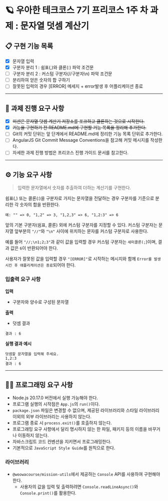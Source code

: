 # 🪐 우아한 테크코스 7기 프리코스 1주 차 과제 : 문자열 덧셈 계산기
## 📋 구현 기능 목록
- [x] 문자열 입력 
- [x] 구분자 분리 1 : 쉼표(,)와 클론(:) 파악 조건문
- [ ] 구분자 분리 2 : 커스텀 구분자(//구분자\n) 파악 조건문
- [ ] 분리하여 얻은 숫자의 합 구하기
- [ ] 잘못된 입력의 경우 [ERROR] 메세지 + error발생 후 어플리케이션 종료
------------------------------------
## 🚨 과제 진행 요구 사항
- [x] ~~미션은 문자열 덧셈 계산기 저장소를 포크하고 클론하는 것으로 시작한다.~~
- [x] ~~기능을 구현하기 전 README.md에 구현할 기능 목록을 정리해 추가한다.~~
- [ ] Git의 커밋 단위는 앞 단계에서 README.md에 정리한 기능 목록 단위로 추가한다.
- [ ] AngularJS Git Commit Message Conventions을 참고해 커밋 메시지를 작성한다.
- [ ] 자세한 과제 진행 방법은 프리코스 진행 가이드 문서를 참고한다. 
------------------------------------
## ⚙️ 기능 요구 사항
> 입력한 문자열에서 숫자를 추출하여 더하는 계산기를 구현한다.

쉼표(,) 또는 콜론(:)을 구분자로 가지는 문자열을 전달하는 경우 구분자를 기준으로 분리한 각 숫자의 합을 반환한다.

`예: "" => 0, "1,2" => 3, "1,2,3" => 6, "1,2:3" => 6`

앞의 기본 구분자(쉼표, 콜론) 외에 커스텀 구분자를 지정할 수 있다. 커스텀 구분자는 문자열 앞부분의 `"//"`와 `"\n"` 사이에 위치하는 문자를 커스텀 구분자로 사용한다.

예를 들어 `"//;\n1;2;3"`과 같이 값을 입력할 경우 커스텀 구분자는 `세미콜론(;`)이며, 결과 값은 `6`이 반환되어야 한다.

사용자가 잘못된 값을 입력할 경우 `"[ERROR]"`로 시작하는 메시지와 함께 `Error를 발생시킨 후 애플리케이션은 종료`되어야 한다.

### 입출력 요구 사항
**입력**
- 구분자와 양수로 구성된 문자열

**출력**
- 덧셈 결과
```
결과 : 6
```

**실행 결과 예시**
```
덧셈할 문자열을 입력해 주세요.
1,2:3
결과 : 6
```
------------------------------------
## 👩‍💻 프로그래밍 요구 사항
- Node.js 20.17.0 버전에서 실행 가능해야 한다.
- 프로그램 실행의 시작점은 `App.js`의 `run()`이다.
- `package.json` 파일은 변경할 수 없으며, 제공된 라이브러리와 스타일 라이브러리 이외의 외부 라이브러리는 사용하지 않는다.
- 프로그램 종료 시 `process.exit()`를 호출하지 않는다.
- 프로그래밍 요구 사항에서 달리 명시하지 않는 한 파일, 패키지 등의 이름을 바꾸거나 이동하지 않는다.
- 자바스크립트 코드 컨벤션을 지키면서 프로그래밍한다.
- 기본적으로 `JavaScript Style Guide`를 원칙으로 한다.
### 라이브러리
- `@woowacourse/mission-utils`에서 제공하는 `Console` API를 사용하여 구현해야 한다.
  - 사용자의 값을 입력 및 출력하려면 `Console.readLineAsync()`와 `Console.print()`를 활용한다.
